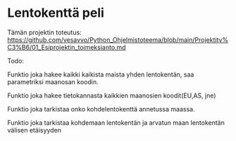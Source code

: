 # Lentokenttä peli


Tämän projektin toteutus: https://github.com/vesavvo/Python_Ohjelmistoteema/blob/main/Projektity%C3%B6/01_Esiprojektin_toimeksianto.md



Todo:

  Funktio joka hakee kaikki kaikista maista yhden lentokentän, saa parametriksi maanosan koodin.

  Funktio joka hakee tietokannasta kaikkien maanosien koodit(EU,AS, jne)

  Funktio joka tarkistaa onko kohdelentokenttä annetussa maassa.
  
  Funktio joka tarkistaa kohdemaan lentokentän ja arvatun maan lentokentän välisen etäisyyden
  
